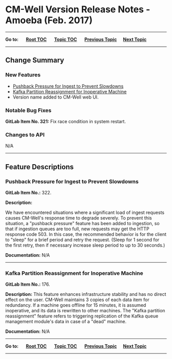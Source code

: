 # CM-Well Version Release Notes - Amoeba (Feb. 2017) #

----

**Go to:** &nbsp;&nbsp;&nbsp;&nbsp; [**Root TOC**](CM-Well.RootTOC.md) &nbsp;&nbsp;&nbsp;&nbsp; [**Topic TOC**](ReleaseNotes.TOC.md) &nbsp;&nbsp;&nbsp;&nbsp; [**Previous Topic**](ReleaseNotes.Jan.17.2016.md)&nbsp;&nbsp;&nbsp;&nbsp; [**Next Topic**](ReleaseNotes.Beowulf.Feb.2017.md)  

----

## Change Summary ##

### New Features ###

* [Pushback Pressure for Ingest to Prevent Slowdowns](#hdr1)
* [Kafka Partition Reassignment for Inoperative Machine](#hdr2)
* Version name added to CM-Well web UI.

### Notable Bug Fixes ###
**GitLab Item No. 321:** Fix race condition in system restart.

### Changes to API	 ###
N/A

------------------------------

## Feature Descriptions ##

<a name="hdr1"></a>
### Pushback Pressure for Ingest to Prevent Slowdowns ###

**GitLab Item No.:** 322.

**Description:**

We have encountered situations where a significant load of ingest requests causes CM-Well's response time to degrade severely. To prevent this situation, a "pushback pressure" feature has been added to ingestion, so that if ingestion queues are too full, new requests may get the HTTP response code 503. In this case, the recommended behavior is for the client to "sleep" for a brief period and retry the request. (Sleep for 1 second for the first retry, then if necessary increase sleep period to up to 30 seconds.)

**Documentation:** 
N/A

----------

<a name="hdr2"></a>
### Kafka Partition Reassignment for Inoperative Machine ###

**GitLab Item No.:** 176.

**Description:**
This feature enhances infrastructure stability and has no direct effect on the user. CM-Well maintains 3 copies of each data item for redundancy. If a machine goes offline for 15 minutes, it is assumed inoperative, and its data is rewritten to other machines. The "Kafka partition reassignment" feature refers to triggering replication of the Kafka queue management module's data in case of a "dead" machine.


**Documentation:** 
N/A

----

**Go to:** &nbsp;&nbsp;&nbsp;&nbsp; [**Root TOC**](CM-Well.RootTOC.md) &nbsp;&nbsp;&nbsp;&nbsp; [**Topic TOC**](ReleaseNotes.TOC.md) &nbsp;&nbsp;&nbsp;&nbsp; [**Previous Topic**](ReleaseNotes.Jan.17.2016.md)&nbsp;&nbsp;&nbsp;&nbsp; [**Next Topic**](ReleaseNotes.Beowulf.Feb.2017.md)  

----